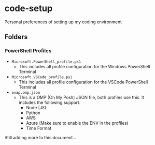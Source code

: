 # code-setup

Personal preferences of setting up my coding environment

## Folders

### PowerShell Profiles

- `Microsoft.PowerShell_profile.ps1`
  - This includes all profile configuration for the Windows PowerShell Terminal
- `Microsoft.VSCode_profile.ps1`
  - This includes all profile configuration for the VSCode PowerShell Terminal
- `ovap.omp.json`
  - This is a OMP (Oh My Posh) JSON file, both profiles use this. It includes the following support.
    - Node (JS)
    - Python
    - AWS
    - Azure (Make sure to enable the ENV in the profiles)
    - Time Format

Still adding more to this document....

